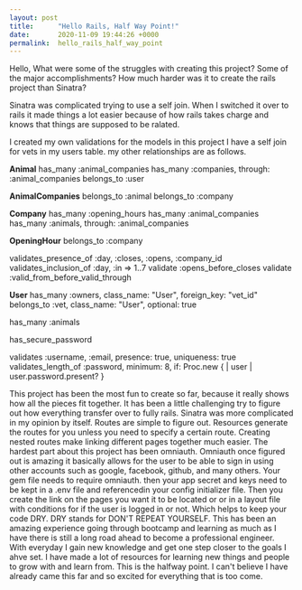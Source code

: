 ```yaml
---
layout: post
title:      "Hello Rails, Half Way Point!"
date:       2020-11-09 19:44:26 +0000
permalink:  hello_rails_half_way_point
---
```




Hello, What were some of the struggles with creating this project? Some of the major accomplishments? How much harder was it to create the rails project than Sinatra? 

Sinatra was complicated trying to use a self join. When I switched it over to rails it made things a lot easier because of how rails takes charge and knows that things are supposed to be ralated. 

I created my own validations for the models in this project I have a self join for vets in my users table. my other relationships are as follows. 

**Animal**
has_many :animal_companies
has_many :companies, through: :animal_companies
belongs_to :user

**AnimalCompanies**
belongs_to :animal
belongs_to :company

**Company**
has_many :opening_hours
has_many :animal_companies
has_many :animals, through: :animal_companies

**OpeningHour**
belongs_to :company

validates_presence_of :day, :closes, :opens, :company_id
validates_inclusion_of :day, :in => 1..7
validate :opens_before_closes 
validate :valid_from_before_valid_through

**User**
has_many :owners, class_name: "User", foreign_key: "vet_id"
belongs_to :vet, class_name: "User", optional: true

has_many :animals

has_secure_password

validates :username, :email, presence: true, uniqueness: true
validates_length_of :password, minimum: 8, if: Proc.new { | user | user.password.present? }

This project has been the most fun to create so far, because it really shows how all the pieces fit together. It has been a little challenging try to figure out how everything transfer over to fully rails. Sinatra was more complicated in my opinion by itself. Routes are simple to figure out. Resources generate the routes for you unless you need to specify a certain route. Creating nested routes make linking different pages together much easier. The hardest part about this project has been omniauth. Omniauth once figured out is amazing it basically allows for the user to be able to sign in using other accounts such as google, facebook, github, and many others. Your gem file needs to require omniauth. then your app secret and keys need to be kept in a .env file and referencedin your config initializer file. Then you create the link on the pages you want it to be located or or in a layout file with conditions for if the user is logged in or not. Which helps to keep your code DRY. DRY stands for DON'T REPEAT YOURSELF. This has been an amazing experience going through bootcamp and learning as much as I have there is still a long road ahead to become a professional engineer. With everyday I gain new knowledge and get one step closer to the goals I ahve set. I have made a lot of resources for learning new things and people to grow with and learn from. This is the halfway point. I can't believe I have already came this far and so excited for everything that is too come.
